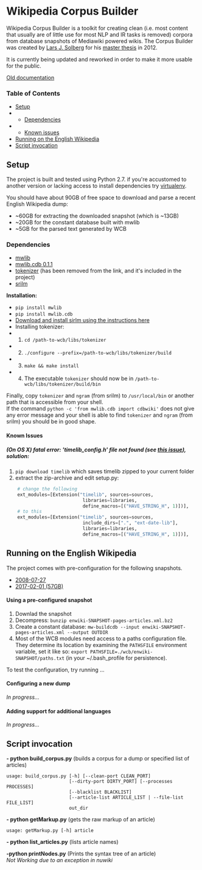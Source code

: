 Wikipedia Corpus Builder
===
Wikipedia Corpus Builder is a toolkit for creating clean (i.e. most content that usually are of little use for most NLP and IR tasks is removed) corpora from database snapshots of Mediawiki powered wikis. The Corpus Builder was created by [Lars J. Solberg](https://github.com/larsjsol/wcb) for his [master thesis](https://www.duo.uio.no/handle/10852/34914) in 2012.

It is currently being updated and reworked in order to make it more usable for the public. 

[Old documentation](http://moin.delph-in.net/WcbTop)

### Table of Contents
* [Setup](#setup)
* * [Dependencies](#dependencies)
* * [Known issues](#known-issues)
* [Running on the English Wikipedia](#running-on-the-english-wikipedia)
* [Script invocation](#script-invocation)

## Setup

The project is built and tested using Python 2.7. if you're accustomed to another version or lacking access to install dependencies try [virtualenv](https://pypi.python.org/pypi/virtualenv).

You should have about 90GB of free space to download and parse a recent English Wikipedia dump:
- ~60GB for extracting the downloaded snapshot (which is ~13GB)
- ~20GB for the constant database built with mwlib
- ~5GB for the parsed text generated by WCB


### Dependencies
- [mwlib](https://github.com/pediapress/mwlib)
- [mwlib.cdb 0.1.1](https://pypi.python.org/pypi/mwlib.cdb/0.1.1)
- [tokenizer](http://www.cis.uni-muenchen.de/~wastl/misc/) (has been removed from the link, and it's included in the project)
- [srilm](http://www.speech.sri.com/projects/srilm/)

**Installation:**  
- `pip install mwlib`
- `pip install mwlib.cdb`
- [Download and install sirlm using the instructions here](http://www.speech.sri.com/projects/srilm/download.html)
- Installing tokenizer:  
- 1. `cd /path-to-wcb/libs/tokenizer`
- 2. `./configure --prefix=/path-to-wcb/libs/tokenizer/build` 
- 3. `make && make install`
- 4. The executable `tokenizer` should now be in `/path-to-wcb/libs/tokenizer/build/bin`

Finally, copy `tokenizer` and `ngram` (from srilm) to `/usr/local/bin` or another path that is accessible from your shell.  
If the command `python -c 'from mwlib.cdb import cdbwiki'` does not give any error message and your shell is able to find `tokenizer` and `ngram` (from srilm) you should be in good shape.

#### Known Issues

##### (On OS X) fatal error: 'timelib_config.h' file not found (see [this issue](https://github.com/pediapress/timelib/issues/6)), solution:
1. `pip download timelib` which saves timelib zipped to your current folder
2. extract the zip-archive and edit setup.py:
```python
    # change the following
    ext_modules=[Extension("timelib", sources=sources,
                            libraries=libraries,
                            define_macros=[("HAVE_STRING_H", 1)])],
    # to this
    ext_modules=[Extension("timelib", sources=sources,
                            include_dirs=[".", "ext-date-lib"],
                            libraries=libraries,
                            define_macros=[("HAVE_STRING_H", 1)])],
```

## Running on the English Wikipedia
The project comes with pre-configuration for the following snapshots. 
- [2008-07-27](missing-link)
- [2017-02-01 (57GB)](missing-link)

#### Using a pre-configured snapshot
1. Downlad the snapshot
2. Decompress: `bunzip enwiki-SNAPSHOT-pages-articles.xml.bz2`
3. Create a constant database: `mw-buildcdb --input enwiki-SNAPSHOT-pages-articles.xml --output OUTDIR`
4. Most of the WCB modules need access to a paths configuration file. They determine its location by examining the `PATHSFILE` environment variable, set it like so: `export PATHSFILE=./wcb/enwiki-SNAPSHOT/paths.txt` (in your ~/.bash_profile for persistence).

To test the configuration, try running ...


#### Configuring a new dump
*In progress...*

#### Adding support for additional languages
*In progress...*

## Script invocation

**- python build\_corpus.py** (builds a corpus for a dump or specified list of articles)
```
usage: build_corpus.py [-h] [--clean-port CLEAN_PORT]
                       [--dirty-port DIRTY_PORT] [--processes PROCESSES]
                       [--blacklist BLACKLIST]
                       [--article-list ARTICLE_LIST | --file-list FILE_LIST]
                       out_dir
```
**- python getMarkup.py** (gets the raw markup of an article)
```
usage: getMarkup.py [-h] article

```
**- python list\_articles.py** (lists article names)  

**-python printNodes.py** (Prints the syntax tree of an article)  
*Not Working due to an exception in nuwiki*

